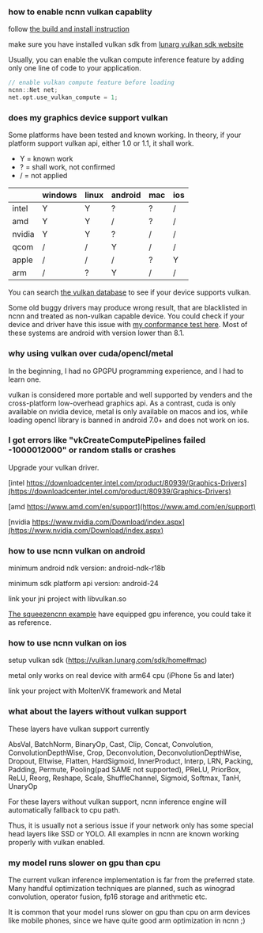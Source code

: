 ### how to enable ncnn vulkan capablity

follow [the build and install instruction](how-to-build)

make sure you have installed vulkan sdk from [lunarg vulkan sdk website](https://vulkan.lunarg.com/sdk/home)

Usually, you can enable the vulkan compute inference feature by adding only one line of code to your application.

```cpp
// enable vulkan compute feature before loading
ncnn::Net net;
net.opt.use_vulkan_compute = 1;
```

### does my graphics device support vulkan

Some platforms have been tested and known working. In theory, if your platform support vulkan api, either 1.0 or 1.1, it shall work.

* Y = known work
* ? = shall work, not confirmed
* / = not applied

|    |windows|linux|android|mac|ios|
|---|---|---|---|---|---|
|intel|Y|Y|?|?|/|
|amd|Y|Y|/|?|/|
|nvidia|Y|Y|?|/|/|
|qcom|/|/|Y|/|/|
|apple|/|/|/|?|Y|
|arm|/|?|Y|/|/|

You can search [the vulkan database](https://vulkan.gpuinfo.org) to see if your device supports vulkan.

Some old buggy drivers may produce wrong result, that are blacklisted in ncnn and treated as non-vulkan capable device.
You could check if your device and driver have this issue with  [my conformance test here](vulkan-conformance-test).
Most of these systems are android with version lower than 8.1.

### why using vulkan over cuda/opencl/metal

In the beginning, I had no GPGPU programming experience, and I had to learn one.

vulkan is considered more portable and well supported by venders and the cross-platform low-overhead graphics api. As a contrast, cuda is only available on nvidia device, metal is only available on macos and ios, while loading opencl library is banned in android 7.0+ and does not work on ios.

### I got errors like "vkCreateComputePipelines failed -1000012000" or random stalls or crashes

Upgrade your vulkan driver.

[intel https://downloadcenter.intel.com/product/80939/Graphics-Drivers](https://downloadcenter.intel.com/product/80939/Graphics-Drivers)

[amd https://www.amd.com/en/support](https://www.amd.com/en/support)

[nvidia https://www.nvidia.com/Download/index.aspx](https://www.nvidia.com/Download/index.aspx)

### how to use ncnn vulkan on android

minimum android ndk version: android-ndk-r18b

minimum sdk platform api version: android-24

link your jni project with libvulkan.so

[The squeezencnn example](https://github.com/Tencent/ncnn/tree/master/examples/squeezencnn) have equipped gpu inference, you could take it as reference.

### how to use ncnn vulkan on ios

setup vulkan sdk (https://vulkan.lunarg.com/sdk/home#mac)

metal only works on real device with arm64 cpu (iPhone 5s and later)

link your project with MoltenVK framework and Metal

### what about the layers without vulkan support

These layers have vulkan support currently

AbsVal, BatchNorm, BinaryOp, Cast, Clip, Concat, Convolution, ConvolutionDepthWise, Crop, Deconvolution, DeconvolutionDepthWise, Dropout, Eltwise, Flatten, HardSigmoid, InnerProduct, Interp, LRN, Packing, Padding, Permute, Pooling(pad SAME not supported), PReLU, PriorBox, ReLU, Reorg, Reshape, Scale, ShuffleChannel, Sigmoid, Softmax, TanH, UnaryOp

For these layers without vulkan support, ncnn inference engine will automatically fallback to cpu path.

Thus, it is usually not a serious issue if your network only has some special head layers like SSD or YOLO. All examples in ncnn are known working properly with vulkan enabled.

### my model runs slower on gpu than cpu

The current vulkan inference implementation is far from the preferred state. Many handful optimization techniques are planned, such as winograd convolution, operator fusion, fp16 storage and arithmetic etc.

It is common that your model runs slower on gpu than cpu on arm devices like mobile phones, since we have quite good arm optimization in ncnn ;)
